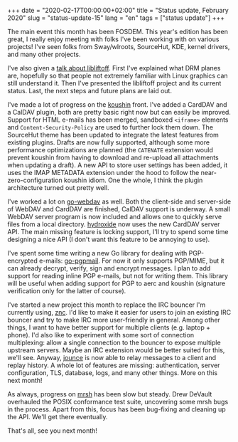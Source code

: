 +++
date = "2020-02-17T00:00:00+02:00"
title = "Status update, February 2020"
slug = "status-update-15"
lang = "en"
tags = ["status update"]
+++

The main event this month has been FOSDEM. This year's edition has been great,
I really enjoy meeting with folks I've been working with on various projects!
I've seen folks from Sway/wlroots, SourceHut, KDE, kernel drivers, and many
other projects.

I've also given a [talk about libliftoff][fosdem-talk]. First I've explained
what DRM planes are, hopefully so that people not extremely familiar with Linux
graphics can still understand it. Then I've presented the libliftoff project
and its current status. Last, the next steps and future plans are laid out.

I've made a lot of progress on the [koushin] front. I've added a CardDAV and a
CalDAV plugin, both are pretty basic right now but can easily be improved.
Support for HTML e-mails has been merged, sandboxed `<iframe>` elements and
`Content-Security-Policy` are used to further lock them down. The SourceHut
theme has been updated to integrate the latest features from existing plugins.
Drafts are now fully supported, although some more performance optimizations
are planned (the `CATENATE` extension would prevent koushin from having to
download and re-upload all attachments when updating a draft). A new API to
store user settings has been added, it uses the IMAP METADATA extension under
the hood to follow the near-zero-configuration koushin idiom. One the whole, I
think the plugin architecture turned out pretty well.

I've worked a lot on [go-webdav] as well. Both the client-side and server-side
of WebDAV and CardDAV are finished, CalDAV support is underway. A small WebDAV
server program is now included and allows one to quickly serve files from a
local directory. [hydroxide] now uses the new CardDAV server API. The main
missing feature is locking support, I'll try to spend some time designing a
nice API (I don't want this feature to be annoying to use).

I've spent some time writing a new Go library for dealing with PGP-encrypted
e-mails: [go-pgpmail]. For now it only supports PGP/MIME, but it can already
decrypt, verify, sign and encrypt messages. I plan to add support for reading
inline PGP e-mails, but not for writing them. This library will be useful when
adding support for PGP to aerc and koushin (signature verification only for the
latter of course).

I've started a new project this month to replace the IRC bouncer I'm currently
using, [znc]. I'd like to make it easier for users to join an existing IRC
bouncer and try to make IRC more user-friendly in general. Among other things,
I want to have better support for multiple clients (e.g. laptop + phone). I'd
also like to experiment with some sort of connection multiplexing: allow a
single connection to the bouncer to expose multiple upstream servers. Maybe an
IRC extension would be better suited for this, we'll see. Anyway, [jounce] is
now able to relay messages to a client and replay history. A whole lot of
features are missing: authentication, server configuration, TLS, database,
logs, and many other things. More on this next month!

As always, progress on [mrsh] has been slow but steady. Drew DeVault overhauled
the POSIX conformance test suite, uncovering some mrsh bugs in the process.
Apart from this, focus has been bug-fixing and cleaning up the API. We'll get
there eventually.

That's all, see you next month!

[fosdem-talk]: https://fosdem.org/2020/schedule/event/kms_planes/
[koushin]: https://git.sr.ht/~emersion/koushin
[go-webdav]: https://github.com/emersion/go-webdav
[hydroxide]: https://github.com/emersion/hydroxide
[go-pgpmail]: https://github.com/emersion/go-pgpmail
[znc]: https://znc.in/
[jounce]: https://git.sr.ht/~emersion/jounce
[mrsh]: https://mrsh.sh/
